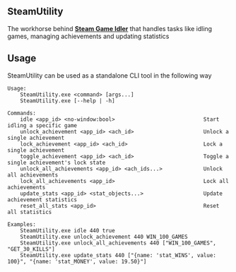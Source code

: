 ## SteamUtility
The workhorse behind [**Steam Game Idler**](https://github.com/zevnda/steam-game-idler) that handles tasks like idling games, managing achievements and updating statistics

## Usage
SteamUtility can be used as a standalone CLI tool in the following way

```
Usage:
    SteamUtility.exe <command> [args...]
    SteamUtility.exe [--help | -h]

Commands:
    idle <app_id> <no-window:bool>                            Start idling a specific game
    unlock_achievement <app_id> <ach_id>                      Unlock a single achievement
    lock_achievement <app_id> <ach_id>                        Lock a single achievement  
    toggle_achievement <app_id> <ach_id>                      Toggle a single achievement's lock state
    unlock_all_achievements <app_id> <ach_ids...>             Unlock all achievements
    lock_all_achievements <app_id>                            Lock all achievements
    update_stats <app_id> <stat_objects...>                   Update achievement statistics
    reset_all_stats <app_id>                                  Reset all statistics

Examples:
    SteamUtility.exe idle 440 true
    SteamUtility.exe unlock_achievement 440 WIN_100_GAMES
    SteamUtility.exe unlock_all_achievements 440 ["WIN_100_GAMES", "GET_30_KILLS"]
    SteamUtility.exe update_stats 440 ["{name: 'stat_WINS', value: 100}", "{name: 'stat_MONEY', value: 19.50}"]
```
